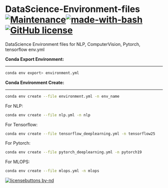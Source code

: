 # DataScience-Environment-files [![Maintenance](https://img.shields.io/badge/Maintained%3F-yes-green.svg)](https://GitHub.com/Naereen/StrapDown.js/graphs/commit-activity)[![made-with-bash](https://img.shields.io/badge/Made%20with-Bash-1f425f.svg)](https://www.gnu.org/software/bash/)[![GitHub license](https://img.shields.io/github/license/Naereen/StrapDown.js.svg)](https://github.com/Naereen/StrapDown.js/blob/master/LICENSE)
DataScience Environment files for NLP, ComputerVision, Pytorch, tensorflow env.yml 



**Conda Export Environment:**

---

```bash
conda env export> environment.yml
```

**Conda Environment Create:**

---

```bash
conda env create --file environment.yml -n env_name
```

For NLP:

```bash
conda env create --file nlp.yml -n nlp
```

For Tensorflow:

```bash
conda env create --file tensorflow_deeplearning.yml -n tensorflow25
```

For Pytorch:

```bash
conda env create --file pytorch_deeplearning.yml -n pytorch19
```

For MLOPS:

```bash
conda env create --file mlops.yml -n mlops
```



[![licensebuttons by-nd](https://licensebuttons.net/l/by-nd/3.0/88x31.png)](https://creativecommons.org/licenses/by-nd/4.0)

